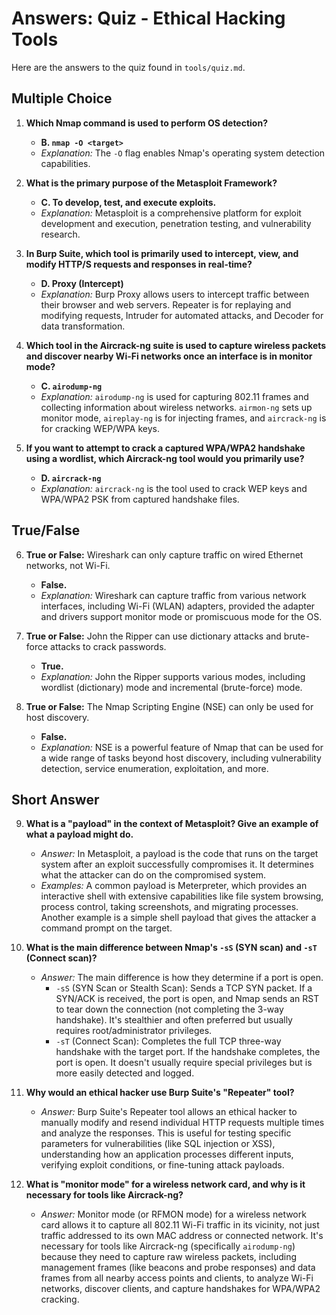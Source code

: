 # Answers: Quiz - Ethical Hacking Tools

Here are the answers to the quiz found in `tools/quiz.md`.

## Multiple Choice

1.  **Which Nmap command is used to perform OS detection?**
    *   **B. `nmap -O <target>`**
    *   *Explanation:* The `-O` flag enables Nmap's operating system detection capabilities.

2.  **What is the primary purpose of the Metasploit Framework?**
    *   **C. To develop, test, and execute exploits.**
    *   *Explanation:* Metasploit is a comprehensive platform for exploit development and execution, penetration testing, and vulnerability research.

3.  **In Burp Suite, which tool is primarily used to intercept, view, and modify HTTP/S requests and responses in real-time?**
    *   **D. Proxy (Intercept)**
    *   *Explanation:* Burp Proxy allows users to intercept traffic between their browser and web servers. Repeater is for replaying and modifying requests, Intruder for automated attacks, and Decoder for data transformation.

4.  **Which tool in the Aircrack-ng suite is used to capture wireless packets and discover nearby Wi-Fi networks once an interface is in monitor mode?**
    *   **C. `airodump-ng`**
    *   *Explanation:* `airodump-ng` is used for capturing 802.11 frames and collecting information about wireless networks. `airmon-ng` sets up monitor mode, `aireplay-ng` is for injecting frames, and `aircrack-ng` is for cracking WEP/WPA keys.

5.  **If you want to attempt to crack a captured WPA/WPA2 handshake using a wordlist, which Aircrack-ng tool would you primarily use?**
    *   **D. `aircrack-ng`**
    *   *Explanation:* `aircrack-ng` is the tool used to crack WEP keys and WPA/WPA2 PSK from captured handshake files.

## True/False

6.  **True or False:** Wireshark can only capture traffic on wired Ethernet networks, not Wi-Fi.
    *   **False.**
    *   *Explanation:* Wireshark can capture traffic from various network interfaces, including Wi-Fi (WLAN) adapters, provided the adapter and drivers support monitor mode or promiscuous mode for the OS.

7.  **True or False:** John the Ripper can use dictionary attacks and brute-force attacks to crack passwords.
    *   **True.**
    *   *Explanation:* John the Ripper supports various modes, including wordlist (dictionary) mode and incremental (brute-force) mode.

8.  **True or False:** The Nmap Scripting Engine (NSE) can only be used for host discovery.
    *   **False.**
    *   *Explanation:* NSE is a powerful feature of Nmap that can be used for a wide range of tasks beyond host discovery, including vulnerability detection, service enumeration, exploitation, and more.

## Short Answer

9.  **What is a "payload" in the context of Metasploit? Give an example of what a payload might do.**
    *   *Answer:* In Metasploit, a payload is the code that runs on the target system after an exploit successfully compromises it. It determines what the attacker can do on the compromised system.
    *   *Examples:* A common payload is Meterpreter, which provides an interactive shell with extensive capabilities like file system browsing, process control, taking screenshots, and migrating processes. Another example is a simple shell payload that gives the attacker a command prompt on the target.

10. **What is the main difference between Nmap's `-sS` (SYN scan) and `-sT` (Connect scan)?**
    *   *Answer:* The main difference is how they determine if a port is open.
        *   `-sS` (SYN Scan or Stealth Scan): Sends a TCP SYN packet. If a SYN/ACK is received, the port is open, and Nmap sends an RST to tear down the connection (not completing the 3-way handshake). It's stealthier and often preferred but usually requires root/administrator privileges.
        *   `-sT` (Connect Scan): Completes the full TCP three-way handshake with the target port. If the handshake completes, the port is open. It doesn't usually require special privileges but is more easily detected and logged.

11. **Why would an ethical hacker use Burp Suite's "Repeater" tool?**
    *   *Answer:* Burp Suite's Repeater tool allows an ethical hacker to manually modify and resend individual HTTP requests multiple times and analyze the responses. This is useful for testing specific parameters for vulnerabilities (like SQL injection or XSS), understanding how an application processes different inputs, verifying exploit conditions, or fine-tuning attack payloads.

12. **What is "monitor mode" for a wireless network card, and why is it necessary for tools like Aircrack-ng?**
    *   *Answer:* Monitor mode (or RFMON mode) for a wireless network card allows it to capture all 802.11 Wi-Fi traffic in its vicinity, not just traffic addressed to its own MAC address or connected network. It's necessary for tools like Aircrack-ng (specifically `airodump-ng`) because they need to capture raw wireless packets, including management frames (like beacons and probe responses) and data frames from all nearby access points and clients, to analyze Wi-Fi networks, discover clients, and capture handshakes for WPA/WPA2 cracking.
